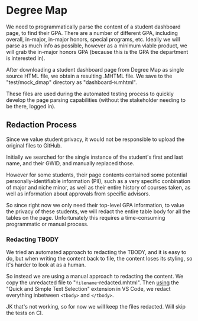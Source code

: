 



# Degree Map

We need to programmatically parse the content of a student dashboard page, to find their GPA. There are a number of different GPA, including overall, in-major, in-major honors, special programs, etc. Ideally we will parse as much info as possible, however as a minimum viable product, we will grab the in-major honors GPA (because this is the GPA the department is interested in).

After downloading a student dashboard page from Degree Map as single source HTML file, we obtain a resulting .MHTML file. We save to the "test/mock_dmap" directory as "dashboard-`N`.mhtml".

These files are used during the automated testing process to quickly develop the page parsing capabilities (without the stakeholder needing to be there, logged in).

## Redaction Process

Since we value student privacy, it would not be responsible to upload the original files to GitHub.

Initially we searched for the single instance of the student's first and last name, and their GWID, and manually replaced those.

However for some students, their page contents contained some potential personally-identifiable information (PII), such as a very specific conbination of major and niche minor, as well as their entire history of courses taken, as well as information about approvals from specific advisors.

So since right now we only need their top-level GPA information, to value the privacy of these students, we will redact the entire table body for all the tables on the page. Unfortunately this requires a time-consuming programmatic or manual process.

### Redacting TBODY

We tried an automated approach to redacting the TBODY, and it is easy to do, but when writing the content back to file, the content loses its styling, so it's harder to look at as a human.

So instead we are using a manual approach to redacting the content. We copy the unredacted file to "`filename`-redacted.mhtml". Then [using](https://stackoverflow.com/a/67065698/670433) the "Quick and Simple Text Selection" extension in VS Code, we redact everything inbetween `<tbody>` and `</tbody>`.

JK that's not working, so for now we will keep the files redacted. Will skip the tests on CI.
